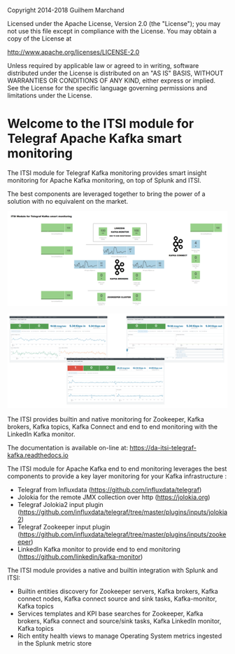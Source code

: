 Copyright 2014-2018 Guilhem Marchand

Licensed under the Apache License, Version 2.0 (the "License");
you may not use this file except in compliance with the License.
You may obtain a copy of the License at

http://www.apache.org/licenses/LICENSE-2.0

Unless required by applicable law or agreed to in writing, software
distributed under the License is distributed on an "AS IS" BASIS,
WITHOUT WARRANTIES OR CONDITIONS OF ANY KIND, either express or implied.
See the License for the specific language governing permissions and
limitations under the License.

# Welcome to the ITSI module for Telegraf Apache Kafka smart monitoring

The ITSI module for Telegraf Kafka monitoring provides smart insight monitoring for Apache Kafka monitoring, on top of Splunk and ITSI.

The best components are leveraged together to bring the power of a solution with no equivalent on the market.

![screen1](./docs/img/glass_table.png)

![screen1](./docs/img/main1.png)

The ITSI provides builtin and native monitoring for Zookeeper, Kafka brokers, Kafka topics, Kafka Connect and end to end monitoring with the LinkedIn Kafka monitor.

The documentation is available on-line at: https://da-itsi-telegraf-kafka.readthedocs.io

The ITSI module for Apache Kafka end to end monitoring leverages the best components to provide a key layer monitoring for your Kafka infrastructure :

- Telegraf from Influxdata (https://github.com/influxdata/telegraf)
- Jolokia for the remote JMX collection over http (https://jolokia.org)
- Telegraf Jolokia2 input plugin (https://github.com/influxdata/telegraf/tree/master/plugins/inputs/jolokia2)
- Telegraf Zookeeper input plugin (https://github.com/influxdata/telegraf/tree/master/plugins/inputs/zookeeper)
- LinkedIn Kafka monitor to provide end to end monitoring (https://github.com/linkedin/kafka-monitor)

The ITSI module provides a native and builtin integration with Splunk and ITSI:

- Builtin entities discovery for Zookeeper servers, Kafka brokers, Kafka connect nodes, Kafka connect source and sink tasks, Kafka-monitor, Kafka topics
- Services templates and KPI base searches for Zookeeper, Kafka brokers, Kafka connect and source/sink tasks, Kafka LinkedIn monitor, Kafka topics
- Rich entity health views to manage Operating System metrics ingested in the Splunk metric store
